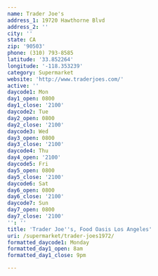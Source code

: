 ```yaml
---
name: Trader Joe's
address_1: 19720 Hawthorne Blvd
address_2: ''
city: ''
state: CA
zip: '90503'
phone: (310) 793-8585
latitude: '33.852264'
longitude: '-118.353239'
category: Supermarket
website: 'http://www.traderjoes.com/'
active: ''
daycode1: Mon
day1_open: 0800
day1_close: '2100'
daycode2: Tue
day2_open: 0800
day2_close: '2100'
daycode3: Wed
day3_open: 0800
day3_close: '2100'
daycode4: Thu
day4_open: '2100'
daycode5: Fri
day5_open: 0800
day5_close: '2100'
daycode6: Sat
day6_open: 0800
day6_close: '2100'
daycode7: Sun
day7_open: 0800
day7_close: '2100'
'': ''
title: 'Trader Joe''s, Food Oasis Los Angeles'
uri: /supermarket/trader-joes1972/
formatted_daycode1: Monday
formatted_day1_open: 8am
formatted_day1_close: 9pm

---
```

